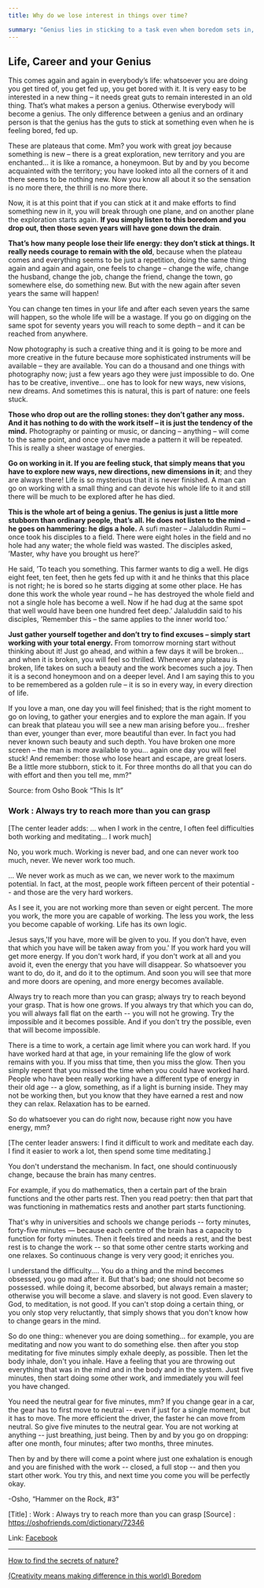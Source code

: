 ```yaml
---
title: Why do we lose interest in things over time?

summary: "Genius lies in sticking to a task even when boredom sets in, finding new ways to explore familiar territory. While initial excitement fades, persevering through plateaus leads to breakthroughs and deeper fulfillment. Abandoning tasks due to monotony results in wasted effort, whereas consistent dedication transforms repetitive work into continuous discovery and creativity."
---
```



## Life, Career and your Genius


This comes again and again in everybody’s life: whatsoever you are doing you get tired of, you get fed up, you get bored with it. It is very easy to be interested in a new thing – it needs great guts to remain interested in an old thing. That’s what makes a person a genius. Otherwise everybody will become a genius. The only difference between a genius and an ordinary person is that the genius has the guts to stick at something even when he is feeling bored, fed up.

These are plateaus that come. Mm? you work with great joy because something is new – there is a great exploration, new territory and you are enchanted… it is like a romance, a honeymoon. But by and by you become acquainted with the territory; you have looked into all the corners of it and there seems to be nothing new. Now you know all about it so the sensation is no more there, the thrill is no more there.

Now, it is at this point that if you can stick at it and make efforts to find something new in it, you will break through one plane, and on another plane the exploration starts again. **If you simply listen to this boredom and you drop out, then those seven years will have gone down the drain**.

**That’s how many people lose their life energy: they don’t stick at things. It really needs courage to remain with the old**, because when the plateau comes and everything seems to be just a repetition, doing the same thing again and again and again, one feels to change – change the wife, change the husband, change the job, change the friend, change the town, go somewhere else, do something new. But with the new again after seven years the same will happen!

You can change ten times in your life and after each seven years the same will happen, so the whole life will be a wastage. If you go on digging on the same spot for seventy years you will reach to some depth – and it can be reached from anywhere.

Now photography is such a creative thing and it is going to be more and more creative in the future because more sophisticated instruments will be available – they are available. You can do a thousand and one things with photography now; just a few years ago they were just impossible to do. One has to be creative, inventive… one has to look for new ways, new visions, new dreams. And sometimes this is natural, this is part of nature: one feels stuck.

**Those who drop out are the rolling stones: they don’t gather any moss. And it has nothing to do with the work itself – it is just the tendency of the mind.** Photography or painting or music, or dancing – anything – will come to the same point, and once you have made a pattern it will be repeated. This is really a sheer wastage of energies.

**Go on working in it. If you are feeling stuck, that simply means that you have to explore new ways, new directions, new dimensions in it**; and they are always there! Life is so mysterious that it is never finished. A man can go on working with a small thing and can devote his whole life to it and still there will be much to be explored after he has died.

**This is the whole art of being a genius. The genius is just a little more stubborn than ordinary people, that’s all. He does not listen to the mind – he goes on hammering: he digs a hole.** A sufi master – Jalaluddin Rumi – once took his disciples to a field. There were eight holes in the field and no hole had any water; the whole field was wasted. The disciples asked, ’Master, why have you brought us here?’

He said, ’To teach you something. This farmer wants to dig a well. He digs eight feet, ten feet, then he gets fed up with it and he thinks that this place is not right; he is bored so he starts digging at some other place. He has done this work the whole year round – he has destroyed the whole field and not a single hole has become a well. Now if he had dug at the same spot that well would have been one hundred feet deep.’ Jalaluddin said to his disciples, ’Remember this – the same applies to the inner world too.’

**Just gather yourself together and don’t try to find excuses – simply start working with your total energy.** From tomorrow morning start without thinking about it! Just go ahead, and within a few days it will be broken… and when it is broken, you will feel so thrilled. Whenever any plateau is broken, life takes on such a beauty and the work becomes such a joy. Then it is a second honeymoon and on a deeper level. And I am saying this to you to be remembered as a golden rule – it is so in every way, in every direction of life.

If you love a man, one day you will feel finished; that is the right moment to go on loving, to gather your energies and to explore the man again. If you can break that plateau you will see a new man arising before you… fresher than ever, younger than ever, more beautiful than ever. In fact you had never known such beauty and such depth. You have broken one more screen – the man is more available to you… again one day you will feel stuck! And remember: those who lose heart and escape, are great losers. Be a little more stubborn, stick to it. For three months do all that you can do with effort and then you tell me, mm?"

Source: from Osho Book “This Is It”



### Work : Always try to reach more than you can grasp



[The center leader adds: ... when I work in the centre, I often feel difficulties both working and meditating... I work much]

 

 

No, you work much. Working is never bad, and one can never work too much, never. We never work too much.

... We never work as much as we can, we never work to the maximum potential. In fact, at the most, people work fifteen percent of their potential -- and those are the very hard workers.

 

As I see it, you are not working more than seven or eight percent. The more you work, the more you are capable of working. The less you work, the less you become capable of working. Life has its own logic.

 

Jesus says,'If you have, more will be given to you. If you don't have, even that which you have will be taken away from you.' If you work hard you will get more energy. If you don't work hard, if you don't work at all and you avoid it, even the energy that you have will disappear. So whatsoever you want to do, do it, and do it to the optimum. And soon you will see that more and more doors are opening, and more energy becomes available.

 

Always try to reach more than you can grasp; always try to reach beyond your grasp. That is how one grows. If you always try that which you can do, you will always fall flat on the earth -- you will not he growing. Try the impossible and it becomes possible. And if you don't try the possible, even that will become impossible.

 

There is a time to work, a certain age limit where you can work hard. If you have worked hard at that age, in your remaining life the glow of work remains with you. If you miss that time, then you miss the glow. Then you simply repent that you missed the time when you could have worked hard. People who have been really working have a different type of energy in their old age -- a glow, something, as if a light is burning inside. They may not be working then, but you know that they have earned a rest and now they can relax. Relaxation has to be earned.

 

So do whatsoever you can do right now, because right now you have energy, mm?

 

 

[The center leader answers: I find it difficult to work and meditate each day. I find it easier to work a lot, then spend some time meditating.]

 

You don't understand the mechanism. In fact, one should continuously change, because the brain has many centres.

 

For example, if you do mathematics, then a certain part of the brain functions and the other parts rest. Then you read poetry: then that part that was functioning in mathematics rests and another part starts functioning.

 

That's why in universities and schools we change periods -- forty minutes, forty-five minutes — because each centre of the brain has a capacity to function for forty minutes. Then it feels tired and needs a rest, and the best rest is to change the work -- so that some other centre starts working and one relaxes. So continuous change is very very good; it enriches you.

 

I understand the difficulty.... You do a thing and the mind becomes obsessed, you go mad after it. But that's bad; one should not become so possessed. while doing it, become absorbed, but always remain a master; otherwise you will become a slave. and slavery is not good. Even slavery to God, to meditation, is not good. If you can't stop doing a certain thing, or you only stop very reluctantly, that simply shows that you don't know how to change gears in the mind.

 

So do one thing:: whenever you are doing something... for example, you are meditating and now you want to do something else. then after you stop meditating for five minutes simply exhale deeply, as possible. Then let the body inhale, don't you inhale. Have a feeling that you are throwing out everything that was in the mind and in the body and in the system. Just five minutes, then start doing some other work, and immediately you will feel you have changed.

 

You need the neutral gear for five minutes, mm? If you change gear in a car, the gear has to first move to neutral -- even if just for a single moment, but it has to move. The more efficient the driver, the faster he can move from neutral. So give five minutes to the neutral gear. You are not working at anything -- just breathing, just being. Then by and by you go on dropping: after one month, four minutes; after two months, three minutes.

 

Then by and by there will come a point where just one exhalation is enough and you are finished with the work -- closed, a full stop -- and then you start other work. You try this, and next time you come you will be perfectly okay.

 

-Osho, “Hammer on the Rock, #3”

[Title] : Work : Always try to reach more than you can grasp
[Source] : https://oshofriends.com/dictionary/72346


Link: [Facebook](https://m.facebook.com/nt/screen/?params=%7B%22note_id%22%3A868838580542165%7D&path=%2Fnotes%2Fnote%2F&wtsid=rdr_0X05MnkY5lQaAR152&refsrc=deprecated&_rdr)


----



[How to find the secrets of nature?](https://youtube.com/shorts/BFoUMFDaXe8?si=diGPyAE3Joj-in0R)


[(Creativity means making difference in this world) Boredom](https://www.facebook.com/oshodharahyd/videos/osho-on-boredom/1388162168019533/)
